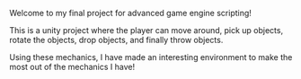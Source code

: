 Welcome to my final project for advanced game engine scripting!

This is a unity project where the player can move around, pick up objects, rotate the objects, drop objects, and finally throw objects.

Using these mechanics, I have made an interesting environment to make the most out of the mechanics I have!